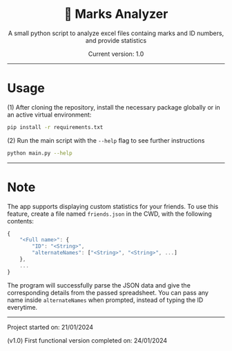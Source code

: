 <div align="center">

<h1>📝 Marks Analyzer </h1>

A small python script to analyze excel files containg marks and ID numbers, and
provide statistics

Current version: 1.0
</div>

---

# Usage

(1) After cloning the repository, install the necessary package globally or
in an active virtual environment:

```bash
pip install -r requirements.txt
```

(2) Run the main script with the `--help` flag to see further instructions

```bash
python main.py --help
```

---

# Note

The app supports displaying custom statistics for your friends. To use this feature,
create a file named `friends.json` in the CWD, with the following contents:

```javascript
{
    "<Full name>": {
        "ID": "<String>",
        "alternateNames": ["<String>", "<String>", ...]
    },
    ...
}
```

The program will successfully parse the JSON data and give the corresponding
details from the passed spreadsheet. You can pass any name inside `alternateNames`
when prompted, instead of typing the ID everytime.

---
Project started on: 21/01/2024

(v1.0) First functional version completed on: 24/01/2024
